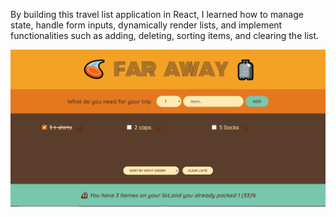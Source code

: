 By building this travel list application in React, I learned how to manage state, handle form inputs, dynamically render lists, and implement functionalities such as adding, deleting, sorting items, and clearing the list.

![project image](image.png)
